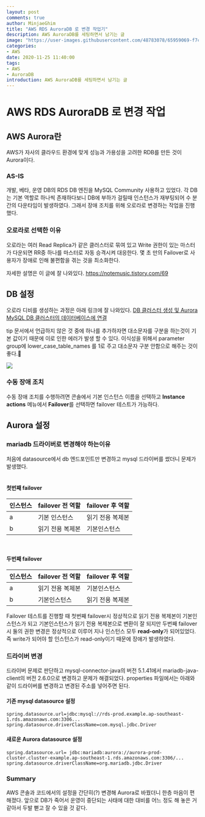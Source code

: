 ```yaml
---
layout: post
comments: true
author: MinjaeGhim
title: "AWS RDS AuroraDB 로 변경 작업기"
description: AWS AuroraDB를 세팅하면서 남기는 글
image: "https://user-images.githubusercontent.com/48783078/65959069-f7c54b00-e48b-11e9-9a09-76d493b1731a.png"
categories:
- AWS
date: 2020-11-25 11:40:00
tags:
- AWS
- AuroraDB
introduction: AWS AuroraDB를 세팅하면서 남기는 글
---
```



# AWS RDS AuroraDB 로 변경 작업


## AWS Aurora란


AWS가 자사의 클라우드 환경에 맞게 성능과 가용성을 고려한 RDB를 만든 것이 Aurora이다.


###  AS-IS
개발, 베타, 운영 DB의 RDS DB 엔진을 MySQL Community 사용하고 있었다. 각 DB는 기본 역할로 하나씩 존재하다보니 DB에 부하가 걸릴때 인스턴스가 재부팅되어 수 분간의 다운타임이 발생하였다. 그래서 장애 조치를 위해 오로라로 변경하는 작업을 진행했다.

###  오로라로 선택한 이유
오로라는 여러 Read Replica가 같은 클러스터로 묶여 있고 Write 권한이 있는 마스터가 다운되면 RR중 하나를 마스터로 자동 승격시켜 대응한다. 몇 초 만의 Failover로 사용자가 장애로 인해 불편함을 겪는 것을 최소화한다.

자세한 설명은 이 글에 잘 나와있다. https://notemusic.tistory.com/69

## DB 설정

오로라 디비를 생성하는 과정은 아래 링크에 잘 나와있다.
[DB 클러스터 생성 및 Aurora MySQL DB 클러스터의 데이터베이스에 연결](https://docs.aws.amazon.com/ko_kr/AmazonRDS/latest/AuroraUserGuide/CHAP_GettingStartedAurora.CreatingConnecting.Aurora.html)

tip 문서에서 언급하지 않은 것 중에 하나를 추가하자면 대소문자를 구분을 하는것이 기본 값이기 때문에 이로 인한 에러가 발생 할 수 있다. 이식성을 위해서 parameter group에 lower_case_table_names 를 1로 주고 대소문자 구분 안함으로 해주는 것이 좋다.

**![](https://lh6.googleusercontent.com/G-Z0XzbLmCp0nVGmw4Vx7iONZS6Y3-K0LCN8SQf9r5YAnnO04jPDkpSat6hDdX_K1LY3gzzJ8JBA1CfDUh4yQejVKLxaTMS_I_LCWhpM1K9LlpF9vgq_tXODl_IZfm7wtwARGul6)**

### 수동 장애 조치
수동 장애 조치를 수행하려면 콘솔에서 기본 인스턴스 이름을 선택하고 **Instance actions** 메뉴에서 **Failover**를 선택하면 failover 테스트가 가능하다.

## Aurora 설정


### mariadb 드라이버로 변경해야 하는이유
처음에 datasource에서 db 엔드포인트만 변경하고 mysql 드라이버를 썼더니 문제가 발생했다.      
<br>

#### 첫번째 failover

| 인스턴스 | failover 전 역할 | failover 후 역할 |
|---|---|---|
|  a | 기본 인스턴스 | 읽기 전용 복제본 |
|  b |  읽기 전용 복제본 | 기본인스턴스 |

<br>

#### 두번째 failover

| 인스턴스 | failover 전 역할 | failover 후 역할 |
|---|---|---|
|  a | 읽기 전용 복제본 | 기본인스턴스 |
|  b |  기본인스턴스 | 읽기 전용 복제본 |


Failover 테스트를 진행할 때 첫번째 failover시 정상적으로 읽기 전용 복제본이 기본인스턴스가 되고 기본인스턴스가 읽기 전용 복제본으로 변환이 잘 되지만 두번째 failover시 둘의 권한 변경은 정상적으로 이루어 지나 인스턴스 모두 **read-only**가 되어있었다. 즉 write가 되어야 할 인스턴스가 read-only이기 때문에 장애가 발생하였다.

### 드라이버 변경
드라이버 문제로 판단하고 mysql-connector-java의 버전 5.1.41에서 mariadb-java-client의 버전 2.6.0으로 변경하고 문제가 해결되었다.
properties 파일에서는 아래와 같이 드라이버를 변경하고 변경된 주소를 넣어주면 된다.

#### 기존 mysql datasource 설정
```
spring.datasource.url=jdbc:mysql://rds-prod.example.ap-southeast-1.rds.amazonaws.com:3306...
spring.datasource.driverClassName=com.mysql.jdbc.Driver
```
#### 새로운 Aurora datasource 설정
```
spring.datasource.url= jdbc:mariadb:aurora://aurora-prod-cluster.cluster-example.ap-southeast-1.rds.amazonaws.com:3306/...
spring.datasource.driverClassName=org.mariadb.jdbc.Driver
```




### Summary

AWS 콘솔과 코드에서의 설정을 간단히(?) 변경해 Aurora로 바꿨더니 한층 마음이 편해졌다. 앞으로 DB가 죽어서 운영이 중단되는 사태에 대한 대비를 어느 정도 해 놓은 거 같아서 두발 뻗고 잘 수 있을 것 같다.





